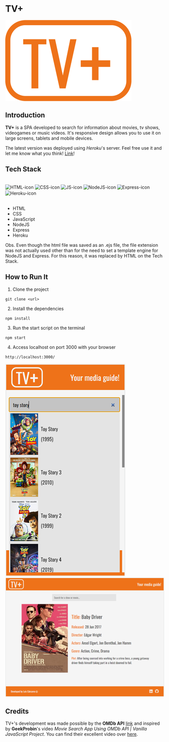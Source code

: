 # TV+
<img width="400" src="public/img/logo.png">

## Introduction
**TV+** is a SPA developed to search for information about movies, tv shows, videogames or music videos. It's responsive design allows you to use it on large screens, tablets and mobile devices.

The latest version was deployed using *Heroku*'s server. Feel free use it and let me know what you think! [Link](https://tv-plus.herokuapp.com/)!

## Tech Stack
<div style="display: inline_block"><br>
  <img align="center" alt="HTML-icon" height="30" width="40" src="https://icongr.am/devicon/html5-original.svg?size=128&color=currentColor">
  <img align="center" alt="CSS-icon" height="30" width="40" src="https://icongr.am/devicon/css3-original.svg?size=128&color=currentColor">
  <img align="center" alt="JS-icon" height="30" width="40" src="https://icongr.am/devicon/javascript-original.svg?size=128&color=currentColor">
  <img align="center" alt="NodeJS-icon" height="30" width="40" src="https://icongr.am/devicon/nodejs-original.svg?size=128&color=currentColor">
  <img align="center" alt="Express-icon" height="30" width="40" src="https://icongr.am/devicon/express-original.svg?size=128&color=currentColor">
  <img align="center" alt="Heroku-icon" height="30" width="40" src="https://icongr.am/devicon/heroku-original.svg?size=128&color=currentColor">
</div>
<br/>

- HTML
- CSS
- JavaScript
- NodeJS
- Express
- Heroku

Obs. Even though the html file was saved as an .ejs file, the file extension was not actually used other than for the need to set a template engine for NodeJS and Express. For this reason, it was replaced by HTML on the Tech Stack.

## How to Run It
1. Clone the project
```
git clone <url>
```
2. Install the dependencies
```
npm install
```
3. Run the start script on the terminal
```
npm start
```
4. Access localhost on port 3000 with your browser
```
http://localhost:3000/
```
![file-path](public/img/print-screen-mobile.png)
![file-path](public/img/print-screen-tablet.png)

## Credits
TV+'s development was made possible by the **OMDb API** [link](https://www.omdbapi.com/) and inspired by **GeekProbin**'s video *Movie Search App Using OMDb API | Vanilla JavaScript Project*. You can find their excellent video over [here](https://youtu.be/1VjdxCTBfUI).